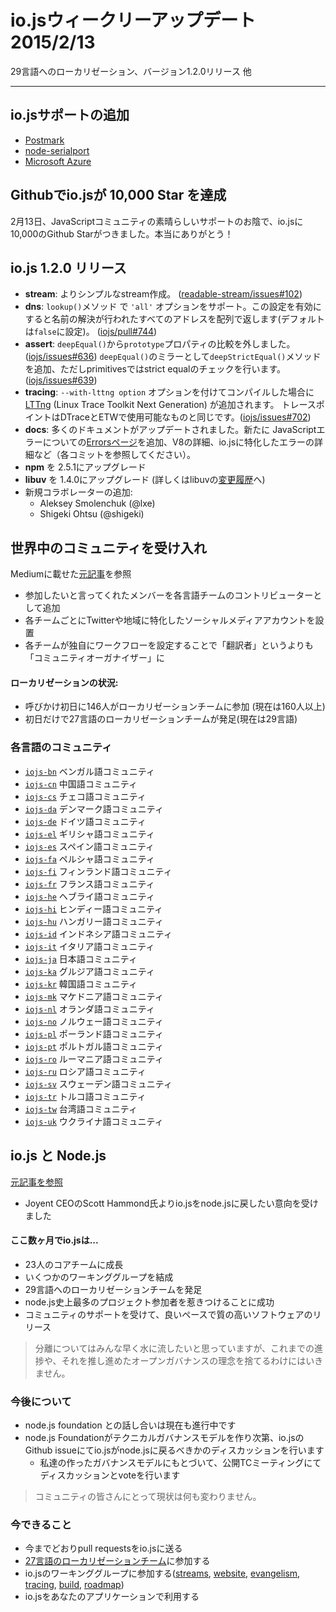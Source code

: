 <!-- io.js Week of February 13th 2015
29 language localization effort, 1.2.0 release, and much more. -->
# io.jsウィークリーアップデート 2015/2/13
29言語へのローカリゼーション、バージョン1.2.0リリース 他

---

<!-- ## io.js support added by...  -->
## io.jsサポートの追加
* [Postmark](http://blog.postmarkapp.com/post/110829734198/its-official-were-getting-cozy-with-node-js) 
* [node-serialport](https://github.com/voodootikigod/node-serialport/issues/439)
* [Microsoft Azure](http://azure.microsoft.com/en-us/documentation/articles/web-sites-nodejs-iojs/)

<!-- ## io.js breaks 10,000 stars on GitHub -->
## Githubでio.jsが 10,000 Star を達成
<!-- On Feb. 13, io.js reached the goal of 10,000 stars on GitHub. We couldn't have done it without the support of the amazing community behind JavaScript. Thank you alll! -->
2月13日、JavaScriptコミュニティの素晴らしいサポートのお陰で、io.jsに10,000のGithub Starがつきました。本当にありがとう！

<!-- ## io.js 1.2.0 released -->
## io.js 1.2.0 リリース
<!-- * **stream**: Simpler stream construction ([readable-stream/issues#102[(https://github.com/iojs/readable-stream/issues/102))
* **dns**: `lookup()` now supports an `'all'` boolean option, default to `false` but when turned on will cause the method to return an array of all resolved names for an address, see, ([iojs/pull#744](https://github.com/iojs/io.js/pull/744))
* **assert**: Remove `prototype` property comparison in `deepEqual()` ([iojs/issues#636](https://github.com/iojs/io.js/pull/636)); introduce a `deepStrictEqual()` method to mirror `deepEqual()` but performs strict equality checks on primitives ([iojs/issues#639](https://github.com/iojs/io.js/pull/639)).
* **tracing**: Add [LTTng](http://lttng.org/) (Linux Trace Toolkit Next Generation) when compiled with the `--with-lttng option`. Trace points match those available for DTrace and ETW. ([iojs/issues#702](https://github.com/iojs/io.js/pull/702))
* **docs**: Lots of doc updates, see individual commits; new Errors page discussing JavaScript errors, V8 specifics, and io.js specific error details.
* **npm** upgrade to 2.5.1
* **libuv** upgrade to 1.4.0, see libuv [ChangeLog](https://github.com/libuv/libuv/blob/v1.x/ChangeLog)
* Add new collaborators:
  * Aleksey Smolenchuk (@lxe)
  * Shigeki Ohtsu (@shigeki) -->
* **stream**: よりシンプルなstream作成。 ([readable-stream/issues#102](https://github.com/iojs/readable-stream/issues/102))
* **dns**: `lookup()`メソッド で `'all'` オプションをサポート。この設定を有効にすると名前の解決が行われたすべてのアドレスを配列で返します(デフォルトは`false`に設定)。 ([iojs/pull#744](https://github.com/iojs/io.js/pull/744))
* **assert**: `deepEqual()`から`prototype`プロパティの比較を外しました。 ([iojs/issues#636](https://github.com/iojs/io.js/pull/636)) `deepEqual()`のミラーとして`deepStrictEqual()`メソッドを追加、ただしprimitivesではstrict equalのチェックを行います。 ([iojs/issues#639](https://github.com/iojs/io.js/pull/639))
* **tracing**: `--with-lttng option` オプションを付けてコンパイルした場合に[LTTng](http://lttng.org/) (Linux Trace Toolkit Next Generation) が追加されます。 トレースポイントはDTraceとETWで使用可能なものと同じです。([iojs/issues#702](https://github.com/iojs/io.js/pull/702))
* **docs**: 多くのドキュメントがアップデートされました。新たに JavaScriptエラーについての[Errorsページ](https://iojs.org/api/errors.html)を追加、V8の詳細、io.jsに特化したエラーの詳細など（各コミットを参照してください）。
* **npm** を 2.5.1にアップグレード
* **libuv** を 1.4.0にアップグレード (詳しくはlibuvの[変更履歴](https://github.com/libuv/libuv/blob/v1.x/ChangeLog)へ)
* 新規コラボレーターの追加:
  * Aleksey Smolenchuk (@lxe)
  * Shigeki Ohtsu (@shigeki)

<!-- ## Opened our doors to the international community -->
## 世界中のコミュニティを受け入れ

<!-- View the [original article](https://medium.com/@mikeal/how-io-js-built-a-146-person-27-language-localization-effort-in-one-day-65e5b1c49a62) on Medium.
* Added interested contributors to teams for their language.
* Teams registered Twitter accounts for their teams and other relevant social media accounts.
* Teams came up with their own ways of working together, and they became more of "community organizers," as opposed to just "translators" -->
Mediumに載せた[元記事](https://medium.com/@mikeal/how-io-js-built-a-146-person-27-language-localization-effort-in-one-day-65e5b1c49a62)を参照
* 参加したいと言ってくれたメンバーを各言語チームのコントリビューターとして追加
* 各チームごとにTwitterや地域に特化したソーシャルメディアアカウントを設置
* 各チームが独自にワークフローを設定することで「翻訳者」というよりも「コミュニティオーガナイザー」に

<!-- ### Stats for Localizations: -->
#### ローカリゼーションの状況:

<!-- * 146 people signed up to help with the localizations the first day (over 160 signed up now)
* 27 languages communities created the first day (already up to 29) -->
* 呼びかけ初日に146人がローカリゼーションチームに参加 (現在は160人以上)
* 初日だけで27言語のローカリゼーションチームが発足(現在は29言語)

<!-- ### Language Communities -->
### 各言語のコミュニティ

* [`iojs-bn`](https://github.com/iojs/iojs-bn) ベンガル語コミュニティ
* [`iojs-cn`](https://github.com/iojs/iojs-cn) 中国語コミュニティ
* [`iojs-cs`](https://github.com/iojs/iojs-cs) チェコ語コミュニティ
* [`iojs-da`](https://github.com/iojs/iojs-da) デンマーク語コミュニティ
* [`iojs-de`](https://github.com/iojs/iojs-de) ドイツ語コミュニティ
* [`iojs-el`](https://github.com/iojs/iojs-el) ギリシャ語コミュニティ
* [`iojs-es`](https://github.com/iojs/iojs-es) スペイン語コミュニティ
* [`iojs-fa`](https://github.com/iojs/iojs-fa) ペルシャ語コミュニティ
* [`iojs-fi`](https://github.com/iojs/iojs-fi) フィンランド語コミュニティ
* [`iojs-fr`](https://github.com/iojs/iojs-fr) フランス語コミュニティ
* [`iojs-he`](https://github.com/iojs/iojs-he) ヘブライ語コミュニティ
* [`iojs-hi`](https://github.com/iojs/iojs-hi) ヒンディー語コミュニティ
* [`iojs-hu`](https://github.com/iojs/iojs-hu) ハンガリー語コミュニティ
* [`iojs-id`](https://github.com/iojs/iojs-id) インドネシア語コミュニティ
* [`iojs-it`](https://github.com/iojs/iojs-it) イタリア語コミュニティ
* [`iojs-ja`](https://github.com/iojs/iojs-ja) 日本語コミュニティ
* [`iojs-ka`](https://github.com/iojs/iojs-ka) グルジア語コミュニティ
* [`iojs-kr`](https://github.com/iojs/iojs-kr) 韓国語コミュニティ
* [`iojs-mk`](https://github.com/iojs/iojs-mk) マケドニア語コミュニティ
* [`iojs-nl`](https://github.com/iojs/iojs-nl) オランダ語コミュニティ
* [`iojs-no`](https://github.com/iojs/iojs-no) ノルウェー語コミュニティ
* [`iojs-pl`](https://github.com/iojs/iojs-pl) ポーランド語コミュニティ
* [`iojs-pt`](https://github.com/iojs/iojs-pt) ポルトガル語コミュニティ
* [`iojs-ro`](https://github.com/iojs/iojs-ro) ルーマニア語コミュニティ
* [`iojs-ru`](https://github.com/iojs/iojs-ru) ロシア語コミュニティ
* [`iojs-sv`](https://github.com/iojs/iojs-sv) スウェーデン語コミュニティ
* [`iojs-tr`](https://github.com/iojs/iojs-tr) トルコ語コミュニティ
* [`iojs-tw`](https://github.com/iojs/iojs-tw) 台湾語コミュニティ
* [`iojs-uk`](https://github.com/iojs/iojs-uk) ウクライナ語コミュニティ


<!-- ## io.js and Node.js -->
## io.js と Node.js

<!-- View the [original article](https://medium.com/@iojs/io-js-and-a-node-js-foundation-4e14699fb7be) on Medium.
* Scott Hammond, CEO of Joyent, expressed his desire to bring io.js back to the node.js.-->
[元記事を参照](http://blog.iojs.jp/io.js_and_node.js_Foundation.html)
* Joyent CEOのScott Hammond氏よりio.jsをnode.jsに戻したい意向を受けました

<!-- #### In only a few months io.js...  -->
#### ここ数ヶ月でio.jsは...
<!-- * Has grown to 23 active core team members
* Has several working groups
* Has 29 language localization teams,
* Has drawn more contributors to the project than we’ve ever had in the history of node.js, and
* Has been able to release quality software at a good pace with the support of an exceptional community. -->
* 23人のコアチームに成長
* いくつかのワーキンググループを結成
* 29言語へのローカリゼーションチームを発足
* node.js史上最多のプロジェクト参加者を惹きつけることに成功
* コミュニティのサポートを受けて、良いペースで質の高いソフトウェアのリリース

<!-- > We are eager to put this all behind us but we can’t sacrifice the progress we’ve made or the principles and open governance that got us here. -->
> 分離についてはみんな早く水に流したいと思っていますが、これまでの進捗や、それを推し進めたオープンガバナンスの理念を捨てるわけにはいきません。

<!-- ### The Future -->
### 今後について

<!-- * Talks with the node.js foundation are ongoing.
* Once the foundation has a technical governance model you will see an issue on io.js’ GitHub about whether io.js should join.

  * This will be discussed and voted on openly in a public TC meeting following the governance rules we’ve already built. -->
* node.js foundation との話し合いは現在も進行中です
* node.js Foundationがテクニカルガバナンスモデルを作り次第、io.jsのGithub issueにてio.jsがnode.jsに戻るべきかのディスカッションを行います
  * 私達の作ったガバナンスモデルにもとづいて、公開TCミーティングにてディスカッションとvoteを行います

<!-- > For the community, nothing has changed. -->
> コミュニティの皆さんにとって現状は何も変わりません。

<!-- ### What to do right now -->
### 今できること

<!-- * Continue to send your pull requests to io.js
* Join one of the 27 [language localization teams](https://github.com/iojs/website/issues/125)
* Contribute to io.js’ working groups ([streams](https://github.com/iojs/readable-stream), [website](https://github.com/iojs/website), [evangelism](https://github.com/iojs/website/labels/evangelism), [tracing](https://github.com/iojs/tracing-wg), [build](https://github.com/iojs/build), [roadmap](https://github.com/iojs/roadmap)) and
* Continue to adopt io.js in your applications. -->
* 今までどおりpull requestsをio.jsに送る
* [27言語のローカリゼーションチーム](https://github.com/iojs/website/issues/125)に参加する
* io.jsのワーキンググループに参加する([streams](https://github.com/iojs/readable-stream), [website](https://github.com/iojs/website), [evangelism](https://github.com/iojs/website/labels/evangelism), [tracing](https://github.com/iojs/tracing-wg), [build](https://github.com/iojs/build), [roadmap](https://github.com/iojs/roadmap))
* io.jsをあなたのアプリケーションで利用する
